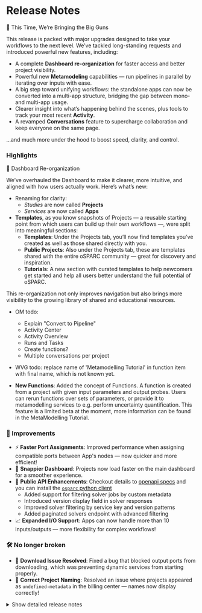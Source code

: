 # Release Notes

🚀 This Time, We’re Bringing the Big Guns

This release is packed with major upgrades designed to take your workflows to the next level. We’ve tackled long-standing requests and introduced powerful new features, including:
- A complete **Dashboard re-organization** for faster access and better project visibility.
- Powerful new **Metamodeling** capabilities — run pipelines in parallel by iterating over inputs with ease.
- A big step toward unifying workflows: the standalone apps can now be converted into a multi-app structure, bridging the gap between mono- and multi-app usage.
- Clearer insight into what’s happening behind the scenes, plus tools to track your most recent **Activity**.
- A revamped **Conversations** feature to supercharge collaboration and keep everyone on the same page.

…and much more under the hood to boost speed, clarity, and control.

### Highlights

🧭 Dashboard Re-organization

We’ve overhauled the Dashboard to make it clearer, more intuitive, and aligned with how users actually work. Here’s what’s new:
- Renaming for clarity:
  - *Studies* are now called **Projects**
  - *Services* are now called **Apps**
- **Templates**, as you know snapshots of Projects — a reusable starting point from which users can build up their own workflows —, were split into meaningful sections:
  - **Templates**: Under the Projects tab, you’ll now find templates you’ve created as well as those shared directly with you.
  - **Public Projects**: Also under the Projects tab, these are templates shared with the entire oSPARC community — great for discovery and inspiration.
  - **Tutorials**: A new section with curated templates to help newcomers get started and help all users better understand the full potential of oSPARC.

This re-organization not only improves navigation but also brings more visibility to the growing library of shared and educational resources.

- OM todo:
  - Explain "Convert to Pipeline"
  - Activity Center
  - Activity Overview
  - Runs and Tasks
  - Create functions?
  - Multiple conversations per project


- WVG todo: replace name of 'Metamodelling Tutorial' in function item with final name, which is not known yet.

- **New Functions**: Added the concept of Functions. A function is created from a project with given input parameters and output probes. Users can rerun functions over sets of parameters, or provide it to metamodelling services to e.g. perform uncertainty quantification. This feature is a limited beta at the moment, more information can be found in the MetaModelling Tutorial.


### 🚀 Improvements

* ⚡ **Faster Port Assignments**: Improved performance when assigning compatible ports between App's nodes — now quicker and more efficient!
* 🧭 **Snappier Dashboard**: Projects now load faster on the main dashboard for a smoother experience.
* 🔌 **Public API Enhancements**: Checkout details to [openapi specs](https://api.osparc.io/doc) and you can install the [`osparc` python client](https://itisfoundation.github.io/osparc-simcore-clients/#/)
  * Added support for filtering solver jobs by custom metadata
  * Introduced version display field in solver responses
  * Improved solver filtering by service key and version patterns
  * Added paginated solvers endpoint with advanced filtering
* 📈 **Expanded I/O Support**: Apps can now handle more than 10 inputs/outputs — more flexibility for complex workflows!


### 🛠️ No longer broken

* 🧰 **Download Issue Resolved**: Fixed a bug that blocked output ports from downloading, which was preventing dynamic services from starting properly.
* 📝 **Correct Project Naming**: Resolved an issue where projects appeared as `undefined-metadata` in the billing center — names now display correctly!


<details>
<summary>Show detailed release notes</summary>

## What's Changed
* ✨ [Frontend] Multiple conversations per project #7643 by @odeimaiz
* 🐛Dask-Sidecar: explicitely set expand flag to remove confusing error message #7645 by @sanderegg
* 🎨 add safety condition for auto-recharge #7648 by @matusdrobuliak66
* ♻️✨🐛Dask-Sidecar: add RabbitMQ dependency and remove usage of deprecated Pub/Sub for logs 🚨🚨🚨 #7621 by @sanderegg
* ⬆️ Maintenance: upgrade aiohttp, version 3.11.13 is yanked #7649 by @sanderegg
* ♻️Dask sidecar: Glob error tests + autoscaling monitoring fix #7650 by @sanderegg
* 🎨 [Frontend] Enh: Lazy load templates #7647 by @odeimaiz
* ✨ [Frontend] Create Functions #7653 by @odeimaiz
* 🐛 Avoid 401 when listing in process tasks in webserver #7657 by @bisgaard-itis
* 🎨 Improve web-api listing task manager (download logs, credits, node name) #7656 by @matusdrobuliak66
* ⬆️ Maintenance: Upgrade aioboto3 #7662 by @giancarloromeo
* 🎨Webserver: use uvloop and aiohttp UV loop worker to increase performances #7663 by @sanderegg
* ✨ [Frontend] App Browser with Hypertools #7658 by @odeimaiz
* 🎨 Improve listing task manager (add filter + and project name, project custom metadata fields) #7661 by @matusdrobuliak66
* ⬆️Maintenance: upgrade to traefik v3.4.0 #7670 by @sanderegg
* ⬆️Maintenance: more upgrades due to last upgrade of traefik to 3.4 #7671 by @sanderegg
* ✨ [Frontend] Activity Center and Activity Overview #7664 by @odeimaiz
* 🐛 [Frontend] Fixes: Data Browsing #7672 by @odeimaiz
* 🐛 [Frontend] Fix: Templates listing #7673 by @odeimaiz
* ✨ task manager improvement: listing /computations/{project_id}/iterations #7669 by @matusdrobuliak66
* 🎨 [Frontend] Enh: Publish and Template in different sections #7674 by @odeimaiz
* 🐛 Generate API base URL by active product ⚠️ #7619 by @giancarloromeo
* Functions api ✨ 🗃️  #7539 by @wvangeit
* ✨ [Frontend] Templates and Public Projects in Study Browser #7676 by @odeimaiz
* 🎨 add project template type 🚨 (🗃️) #7677 by @matusdrobuliak66
* ♻️Dask-sidecar: remove dask Pub/Sub (🚨🚨🚨 computational services must be switched off prior to deploy) #7660 by @sanderegg
* 🐛 fix project-v0.0.1.json schema #7684 by @matusdrobuliak66
* 🎨 [Frontend] Show Runs history #7681 by @odeimaiz
* ♻️ upgrade markupsafe #7691 by @matusdrobuliak66
* 🐛 Fixes WEBSERVER_FUNCTIONS to run in development deploys #7687 by @pcrespov
* ✨ Add Support for Filtering Solver Jobs by Custom Metadata via metadata.any Query Parameter #7678 by @pcrespov
* 🎨 Adding filtering for template type + extend patching #7689 by @matusdrobuliak66
* ✨ public-api 0.7.1: adds version_display field in the Solver response model #7694 by @pcrespov
* 🎨 [Frontend] Filter and patch template types #7690 by @odeimaiz
* ✨ Adding RPC entry points to dynamic-sidecar for disk and volumes #7651 by @GitHK
* ✨ dynamic-sidecar allows to import old state from legacy services 🚨 #7675 by @GitHK
* 🎨 [Frontend] Card Menu: Template menu on template, tutorial and hypertool cards #7696 by @odeimaiz
* ✨ Add exemplars to prometheus metrics #7644 by @bisgaard-itis
* ✨ public-api: list solvers filtered by service_key and version_display patterns #7695 by @pcrespov
* ✨ [Frontend] PO Center: Pending Users #7699 by @odeimaiz
* 🐛 [Frontend] Fix: Pricing plan creation and Edit #7702 by @odeimaiz
* ✨🐛Computational Backend: Introduce Dask plugins for tasks lifecycle #7686 by @sanderegg
* Add functions rest api inside webserver ✨ ♻️  #7693 by @wvangeit
* 🐛 Process canonical endpoint in fastapi case when collecting prometheus metrics #7704 by @bisgaard-itis
* Fix functions frontend by using schema_content instead of schema_dict 🐛🚑️ #7705 by @wvangeit
* 🎨 [Frontend] Review 20.05 #7703 by @odeimaiz
* ⬆️Upgrade dask-based services (dask-sidecar, autoscaling, clusters-keeper, director-v2) 🚨🚨🚨 (computational clusters must be down on release) #7701 by @sanderegg
* Fix function job collection changelog descr 🐛 #7708 by @wvangeit
* 🎨 public-api: cleanup openapi routes descriptions #7707 by @pcrespov
* 🎨 [Frontend] Enable/disable Create Functions #7714 by @odeimaiz
* 🎨 web-server: Advertises state of WEBSERVER_FUNCTIONS so front-end can enable/disable this feature #7715 by @pcrespov
* 🎨 remove histogram with many buckets #7706 by @bisgaard-itis
* 🎨 database+web-server: Extending user pre-registration workflow and asyncpg upgrades 🗃️ #7709 by @pcrespov
* ✨ [Frontend] Pretty JSON objects #7710 by @odeimaiz
* 🎨 [Frontend] Runs with children #7712 by @odeimaiz
* 🎨 introduce include_children query parameter for activity monitor / project activity listings (🗃️) #7718 by @matusdrobuliak66
* 🎨 [Frontend] Support any image url in the Hypertool buttons #7720 by @odeimaiz
* ✨ [Frontend] Allow users access not-running latest runs #7723 by @odeimaiz
* Let frontend return 'number' instead of 'float' for the func schema 🐛 #7726 by @wvangeit
* 🐛Dask-sidecar: ignore unexpected key-value pairs in outputs json data + unreliable computational runs in on-demand clusters #7724 by @sanderegg
* 🎨 api-server: Add GET /solvers/page Public API Route with Pagination and Filter Support #7719 by @pcrespov
* 🎨 Improve Exception Context to diagnose Invalid Invitations links #7727 by @pcrespov
* 🐛On-demand computational backend failing #7735 by @sanderegg
* ✨ web-api: admin views and actions for user accounts for the PO center #7560 by @pcrespov
* 🎨 [Frontend] Filter Runs #7728 by @odeimaiz
* 🐛 Fix listing (currently, project activity only shows the current user's actions; activities of other users are not visible) #7732 by @matusdrobuliak66
*  🐛 web-api: wallet update operation has now optional thumbnail #7736 by @pcrespov
* ✨ Add lifespan handling to tracing instrumentation and instrument rabbitmq rpc clients #7642 by @bisgaard-itis
* 🎨 dynamic-sidecar prints disk usage on boot #7740 by @GitHK
* ✨ [Frontend] Listen to openFunction iframe's message #7741 by @odeimaiz
* 🎨 [Frontend] Fetch tasks from the given projectUuid #7743 by @odeimaiz
* ✨ notifications-library: default email templates for on_account_approved, on_account_denied #7744 by @pcrespov
* ♻️ Maintenance: Updates on new Annotated type style and llm-prompts #7749 by @pcrespov
* Add has_function_id filter to function job collection filtering ✨ #7746 by @wvangeit
* 🎨 Add load tests of functions section in api server #7729 by @bisgaard-itis
* 🐛Computational services with large amount of inputs/outputs fail to start (🗃️) #7725 by @sanderegg
* 🔨 Exposes WEBSERVER_FUNCTION env to wb-api-server simcore service ⚠️ #7751 by @pcrespov
* 🐛 Fix errors observed in front-end due to the HTTP reason attribute and new lines #7755 by @pcrespov
* 🐛♻️ Fixes public-api pagination issues and overall normalization & documentation #7747 by @pcrespov
* 🐛 Fixes exclusive decorator to handle CouldNotAcquireLockError gracefully #7757 by @pcrespov
* 🐛 Fix tracing exemplars #7750 by @bisgaard-itis
* 🎨 Maintenance: change default chunk size to compute checksums to 8MiB instead of 5KB #7753 by @sanderegg
* ♻️ removed unrequited assert #7754 by @GitHK
* 🐛 web-server: Handles safely overly long status messages in web server responses #7760 by @pcrespov
* 🔨♻️Performance testing: upgrade locust infrastructure #7711 by @sanderegg
* 🐛 Fix: Add default headers for authenticated HTTP methods #7763 by @sanderegg
* ✨ Front-end: Drafts "Pending Users" view on the PO center #7745 by @odeimaiz
* ⬆️♻️Uniformize uvicorn/fastapi dependencies repository-wide #7765 by @sanderegg
* 🎨 introduce comp_run_snapshot_tasks table (🗃️) 🚨 #7758 by @matusdrobuliak66
* ♻️ Unifying long_running_tasks interfaces #7697 by @GitHK
* Function user permissions ✨ 🗃️ #7764 by @wvangeit
* 🐛 Fixes extra long error/debug message in the front-end #7761 by @pcrespov
* 🐛 Fixes WEBSERVER_FUNCTIONS was not properly exposed to front-end  #7772 by @pc_respov
* Add product permissions to functions 🎨 🗃️ #7771 by @wvangeit
* Mark inputs as required in create function frontend 🎨 #7752 by @wvangeit
* ♻️ speedup project listing 🚨 #7737 by @matusdrobuliak66
* 🐛 add default osparc product name to functions tables (modified previous migration 🗃️) #7787 by @matusdrobuliak66
* 🐛 [Frontend] Runs: Tap Info button for the second time #7788 by @odeimaiz
* 🎨 Update functions loadtest #7768 by @bisgaard-itis
* 🎨 Set 1 minute timeout as default in httpx clients used in api-server #7791 by @bisgaard-itis
* 🎨🐛 [Frontend] Runs and Tasks sorting #7790 by @odeimaiz
* Function cache check success 🎨  #7789 by @wvangeit
* 🐛 fix wrong project name in billing center usage view #7798 by @matusdrobuliak66
* 🎨 [Frontend] Enh: RM 03.06 #7794 by @odeimaiz
* 🎨 Fix/enh: Avoid duplicated port compatibility calls #7803 by @odeimaiz
* 🎨 web-server: accelerate input:match via caching rest client call #7802 by @pcrespov
* ✨ catalog: new service inherit icon and thumbnail from latest patched compatible releases 🚨 #7769 by @pcrespov
* 🎨Computational backend: Fail fast in case of malformed input syntax and improve unzipping #7804 by @sanderegg
* 🎨♻️ Enhances web-server's error middle-ware for safe status-line and refactors aiohttp response helpers #7770 by @pcrespov
* ⬆️ Upgraded aiohttp repo wide #7800 by @GitHK
* 🎨 [Frontend] New icons: Hypertools, More, New Folder #7805 by @odeimaiz
* Limit the number of accepted jobs in the api-server's POST /v0/functions/{function_id}:map endpoint #7801 by @bisgaard-itis
* Add the created_at field to registered function objects 🎨 #7797 by @wvangeit
🐛 Refactored retry logic to include failing case in AWS master #7809 by @GitHK
🔥 downgrading aiohttp to try and address issue with content length header #7811 by @GitHK
🎨 [Frontend] Second app on Sim4Life.lite #7807 by @odeimaiz
 🎨 Improves webserver's exception handling to enhance diagnoses of catalog's client errors  #7817 by @pcrespov
Revert "🐛 Refactored retry logic to include failing case in AWS maste… #7812 by @GitHK
Revert "🎨 [Frontend] Second app on Sim4Life.lite (#7807)" #7822 by @matusdrobuliak66
✨Add docker healthcheck of Simcore Traefik container #7820 by @sanderegg
🐛 [Frontend] Fix: Disabled actions in Project's menu #7808 by @odeimaiz
🐛 use httpx to download output ports #7824 by @GitHK
Add function error handler to api server 🎨 #7810 by @wvangeit
🐛 [Frontend] Fix: un-synced frontend's and backend's study objects #7828 by @odeimaiz
🎨 [Frontend] Second app on Sim4Life.lite (II) #7823 by @odeimaiz
🐛 web-server: fixes invitation data used in approval endpoint #7831 by @pcrespov
🎨 webserver: cache authenticated calls #7826 by @pcrespov
🐛 [Frontend] Fix: Edit slides #7832 by @odeimaiz
🎨 [Frontend] Prettify Project card #7830 by @odeimaiz
🐛 [Frontend] Fix: init ui-mode #7837 by @odeimaiz
⚗️Dask-sidecar: print file contents or partial contents #7834 by @sanderegg
Generate unique Celery worker name #7827 by @giancarloromeo
🎨 Increase timeout for webserver 02 unittest workflow #7842 by @bisgaard-itis
✨ [Frontend] Group Sim4Life Featured services #7841 by @odeimaiz
🎨 [Frontend] Expose Tokens page to testers #7847 by @odeimaiz
Revert "⚗️Dask-sidecar: print file contents or partial contents (#7834)" #7848 by @sanderegg
🐛 [Frontend] Fix: Tutorials tab link #7849 by @odeimaiz
♻️Computational backend: increase timeout to get results to 35 seconds #7850 by @sanderegg
🐛 Mitigates "Projects not being listed on osparc-staging.io" #7836 by @pcrespov
Check function run permissions 🎨 #7844 by @wvangeit
🐛 [Frontend] Fix: service catalog #7856 by @odeimaiz
♻️ Enhances various error messages on webserver #7860 by @pcrespov
♻️ Towards a common long_running_tasks interface #7833 by @GitHK
🎨 add logs during project creation #7862 by @matusdrobuliak66
🐛 [Frontend] Incomplete node data in the backend #7864 by @odeimaiz
🐛 api-server: fixes product header contamination in webserver's client session #7865 by @pcrespov
🎨 [Frontend] Enh: Better fit loading page #7866 by @odeimaiz
🗃️ Postgres: set statement timeout 🚨 ⚠️ DEVOPS #7858 by @YuryHrytsuk
🎨 Filter autogenerated api-keys when listing #7855 by @giancarloromeo
🎨 [Frontend] PO Center: Default welcome credits depends on product #7870 by @odeimaiz
⬆️ unpinned and upgraded aiohttp #7861 by @GitHK
🎨 [Frontend] Grouped list view #7845 by @odeimaiz
🎨 [Frontend] Project/Node: Cache more resources #7859 by @odeimaiz
🎨 [Frontend] Show Hypertools if there are any #7871 by @odeimaiz
🐛 [Frontend] Fix: show support id when pipeline fails to start #7874 by @odeimaiz
🐛 Fixes error message displayed to user coming from director-v2 failure #7875 by @pcrespov
🎨 [Frontend] Redirect anonymous users to the "account request form" instead of asking them to send an email #7877 by @odeimaiz
🎨Only require sticky connection on specific endpoints (🚨🚨) #7839 by @sanderegg
♻️ common http API interface for long_running_tasks #7843 by @GitHK
♻️ remove listing user services call from listing project #7881 by @matusdrobuliak66
🎨 [Frontend] Hide template used to register function #7886 by @odeimaiz
🎨🐛 [Frontend] Handle error on project/services #7883 by @odeimaiz
♻️ webserver: security Domain Refactoring #7867 by @pcrespov
🐛Director-v2: properly close dask client when use is completed #7880 by @sanderegg
✨ Add x-osparc-trace-id to response headers for requests hitting webserver and api-server #7796 by @bisgaard-itis
♻️🐛Refactors webserver's errors middleware to handle LineTooLong exceptions #7878 by @pcrespov
🐛Increase node testing timeout to wait for website since Github machines are very weak #7893 by @sanderegg
🎨 [Frontend] Enh: Visible input ports #7891 by @odeimaiz
🐛 [Frontend] Fix: Nodes seem unconnected during running of services #7895 by @odeimaiz
🐛CI: Fix timeout value in CI e2e system test  #7896 by @sanderegg
🐛System-test e2e is again required to pass #7898 by @sanderegg
Add global functions user permissions 🎨 #7868 by @wvangeit
🎨 Increase poll timeout in api-server's webserver rest client to 10 minutes #7890 by @bisgaard-itis
🎨 [Frontend] Account request form: adapt defaults #7894 by @odeimaiz
✨ Add Controller for /me/function-permissions Endpoint in Functions Domain #7901 by @pcrespov
✨ [Frontend] Check if I can write_functions #7888 by @odeimaiz
✨ [Frontend] Request services access #7897 by @odeimaiz
🎨 [Frontend] Update guided tours #7906 by @odeimaiz
🐛 [p2e] Update vtk tests #7911 by @odeimaiz
🎨 Enhance study cloning endpoint to allow modifying title, description, hidden #7892 by @bisgaard-itis
🎨 Require parent info headers when running function #7900 by @bisgaard-itis
🐛 Fix incorrect setup of IN_DEBT transaction state #7908 by @matusdrobuliak66
🐛 [p2e] Update VTK tests #7913 by @odeimaiz
🎨 Reduce the number of acquisition/release of DB connection inside function repository #7904 by @sanderegg
🐛 fix webserver wallet exclusive queues are removed when they should not #7912 by @matusdrobuliak66
🐛 Relax Wallet Access Check for Project Upgrades 🚨 #7917 by @matusdrobuliak66
♻️ Remove code duplication after [#7904] #7915 by @sanderegg
🐛 Fixed director-v2 getting stuck when removing service #7914 by @GitHK
Cherry-picked:
🐛 Fixed director-v2 getting stuck when removing service #7914
🐛 [Frontend] Fix in_debt tracking #7927
🎨 [Frontend] Enh: Request services access #7924
🐛Ensure Dask client reference is uniquely defined for reference counting #7937
🐛 Fix clone title and description #7940
🐛 web-api: Fixes handling of unexpected errors #7939
🐛 Stopping a pipeline should not fail when it does not exist #7942
🎨🔨 AI-assisted workflow for user-facing messages #7345
🎨 [Frontend] Functions: Show Preview only when requested from MMUX #7948
🐛 [Frontend] Fix: pass welcome credits to backend #7950
🎨 [Frontend] Create Functions: Make default input values editable #7951



**Full Changelog**: https://github.com/ITISFoundation/osparc-simcore/compare/v1.82.0...v1.83.0
**Release Issue**: https://github.com/ITISFoundation/osparc-simcore/issues/7682
</details>

